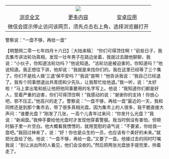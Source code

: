 

<table>
  <tr>
    <td align="center" colspan="3">
      <a href="https://github.com/ogate/ogate/blob/master/README.md"><img src="https://cloud.githubusercontent.com/assets/11880933/13434984/f430fae2-e012-11e5-814f-c2df1e82b247.jpg"/></a>
    </td>
  </tr>
  <tr>
    <td align="center">
      <a href="https://s3.ap-south-1.amazonaws.com/ogatem/oGate.htm?c817697&from=oNote">浏览全文</a>
    </td>
    <td align="center">
      <a href="https://s3.ap-south-1.amazonaws.com/ogatem/oGate.htm?from=oNote">更多内容</a>
    </td>
    <td align="center">
      <a href="https://raw.githubusercontent.com/ogate/up/master/ogate.apk">安卓应用</a>
    </td>
  </tr>
  <tr>
    <td align="center" colspan="3">
      微信会提示停止访问该网页，须先点击右上角，选择浏览器打开
    </td>
  </tr>
</table>    


警察说：“一盘不够，再给一盘”







【明慧网二零一七年四月十六日】〖大陆来稿〗 “你们可得顶住啊！”前些日子，我去集市讲法轮功真相，发现一壮年男子在路边坐着，我就过去跟他聊聊，我说：“小伙子，你知道法轮功吗？”他说知道。“法轮功是被迫害的，你知道吗？”他说知道。我正想往下讲，他却说：“我就是来找你们的。我在这里已经等了三个集了。你们不是给人做‘三退’保平安吗？”我说“是啊！”他告诉我说：“我自己已经退了。我有个同事想退出共青团和少先队，让我帮忙给他退。”我一听，说：“太好啦！”马上拿出笔和纸让他把他同事要用的名字写上。他说：“我知道你们都是好人，受着严重的迫害，你们可得顶住啊！”我感动的说：“谢谢你的支持！你放心吧，邪不压正。”他高兴的走了。警察说：“一盘不够，再给一盘”最近的一天，我和同修还是到那个集市去，带了很多真相光盘。因为集市上的人很多，我干脆直接大声问：“谁要光盘？”刚发了几张，一高个儿青年过来问：“你发什么光盘？”我说：“新闻盘。”我伸手要给他光盘时才发现他穿着警服。我当时倒没有害怕，但顿时脑子里一片空白。他大概看我愣愣的，就用宽慰的语气说：“不要紧，你给我一盘吧。”我回过神来了，说：“好！你也是众生的一员，也应该有个美好的未来。”就把光盘给了他。他说：“一盘不够，再给一盘。”又要了一盘。他接过去的同时叮嘱我说：“别让派出所的人看见，他们会没收的。”然后把两张光盘放手提兜里，拎着走了。


